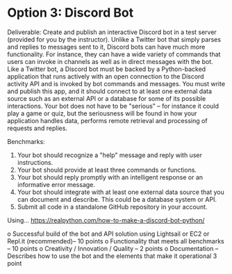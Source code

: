 # Option 3: Discord Bot
Deliverable: Create and publish an interactive Discord bot in a test server (provided for you by the instructor). Unlike a Twitter bot that simply parses and replies to messages sent to it, Discord bots can have much more functionality. For instance, they can have a wide variety of commands that users can invoke in channels as well as in direct messages with the bot.
Like a Twitter bot, a Discord bot must be backed by a Python-backed application that runs actively with an open connection to the Discord activity API and is invoked by bot commands and messages. You must write and publish this app, and it should connect to at least one external data source such as an external API or a database for some of its possible interactions.
Your bot does not have to be "serious" – for instance it could play a game or quiz, but the seriousness will be found in how your application handles data, performs remote retrieval and processing of requests and replies.

Benchmarks:
1. Your bot should recognize a "help" message and reply with user instructions.
2. Your bot should provide at least three commands or functions.
3. Your bot should reply promptly with an intelligent response or an informative error
message.
4. Your bot should integrate with at least one external data source that you can document
and describe. This could be a database system or API.
5. Submit all code in a standalone GitHub repository in your account.

Using... https://realpython.com/how-to-make-a-discord-bot-python/

o Successful build of the bot and API solution using Lightsail or EC2 or Repl.it (recommended)– 10 points
o Functionality that meets all benchmarks – 10 points
o Creativity / Innovation / Quality – 2 points
o Documentation – Describes how to use the bot and the elements that make it operational 3 point

